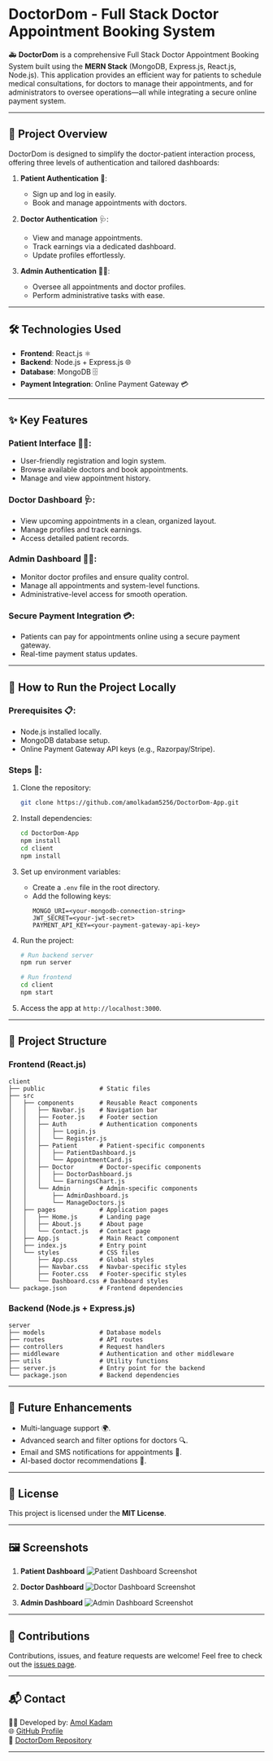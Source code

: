 # DoctorDom - Full Stack Doctor Appointment Booking System 

🚑 **DoctorDom** is a comprehensive Full Stack Doctor Appointment Booking System built using the **MERN Stack** (MongoDB, Express.js, React.js, Node.js). This application provides an efficient way for patients to schedule medical consultations, for doctors to manage their appointments, and for administrators to oversee operations—all while integrating a secure online payment system. 

---

## 🌟 **Project Overview**

DoctorDom is designed to simplify the doctor-patient interaction process, offering three levels of authentication and tailored dashboards:

1. **Patient Authentication** 👤: 
   - Sign up and log in easily.
   - Book and manage appointments with doctors.

2. **Doctor Authentication** 🩺:
   - View and manage appointments.
   - Track earnings via a dedicated dashboard.
   - Update profiles effortlessly.

3. **Admin Authentication** 👨‍💼:
   - Oversee all appointments and doctor profiles.
   - Perform administrative tasks with ease.

---

## 🛠️ **Technologies Used**

- **Frontend**: React.js ⚛️
- **Backend**: Node.js + Express.js 🌐
- **Database**: MongoDB 🗄️
- **Payment Integration**: Online Payment Gateway 💳

---

## ✨ **Key Features**

### Patient Interface 🧑‍⚕️:
- User-friendly registration and login system.
- Browse available doctors and book appointments.
- Manage and view appointment history.

### Doctor Dashboard 🩺:
- View upcoming appointments in a clean, organized layout.
- Manage profiles and track earnings.
- Access detailed patient records.

### Admin Dashboard 👨‍💼:
- Monitor doctor profiles and ensure quality control.
- Manage all appointments and system-level functions.
- Administrative-level access for smooth operation.

### Secure Payment Integration 💳:
- Patients can pay for appointments online using a secure payment gateway.
- Real-time payment status updates.

---

## 📌 **How to Run the Project Locally**

### Prerequisites 📋:
- Node.js installed locally.
- MongoDB database setup.
- Online Payment Gateway API keys (e.g., Razorpay/Stripe).

### Steps 🚀:
1. Clone the repository:
   ```bash
   git clone https://github.com/amolkadam5256/DoctorDom-App.git
   ```

2. Install dependencies:
   ```bash
   cd DoctorDom-App
   npm install
   cd client
   npm install
   ```

3. Set up environment variables:
   - Create a `.env` file in the root directory.
   - Add the following keys:
     ```env
     MONGO_URI=<your-mongodb-connection-string>
     JWT_SECRET=<your-jwt-secret>
     PAYMENT_API_KEY=<your-payment-gateway-api-key>
     ```

4. Run the project:
   ```bash
   # Run backend server
   npm run server

   # Run frontend
   cd client
   npm start
   ```

5. Access the app at `http://localhost:3000`.

---

## 📁 **Project Structure**

### Frontend (React.js)
```plaintext
client
├── public               # Static files
├── src
│   ├── components       # Reusable React components
│   │   ├── Navbar.js    # Navigation bar
│   │   ├── Footer.js    # Footer section
│   │   ├── Auth         # Authentication components
│   │   │   ├── Login.js
│   │   │   └── Register.js
│   │   ├── Patient      # Patient-specific components
│   │   │   ├── PatientDashboard.js
│   │   │   └── AppointmentCard.js
│   │   ├── Doctor       # Doctor-specific components
│   │   │   ├── DoctorDashboard.js
│   │   │   └── EarningsChart.js
│   │   └── Admin        # Admin-specific components
│   │       ├── AdminDashboard.js
│   │       └── ManageDoctors.js
│   ├── pages            # Application pages
│   │   ├── Home.js      # Landing page
│   │   ├── About.js     # About page
│   │   └── Contact.js   # Contact page
│   ├── App.js           # Main React component
│   ├── index.js         # Entry point
│   └── styles           # CSS files
│       ├── App.css      # Global styles
│       ├── Navbar.css   # Navbar-specific styles
│       ├── Footer.css   # Footer-specific styles
│       └── Dashboard.css # Dashboard styles
└── package.json         # Frontend dependencies
```

### Backend (Node.js + Express.js)
```plaintext
server
├── models               # Database models
├── routes               # API routes
├── controllers          # Request handlers
├── middleware           # Authentication and other middleware
├── utils                # Utility functions
├── server.js            # Entry point for the backend
└── package.json         # Backend dependencies
```

---

## 🎯 **Future Enhancements**

- Multi-language support 🌍.
- Advanced search and filter options for doctors 🔍.
- Email and SMS notifications for appointments 📧.
- AI-based doctor recommendations 🤖.

---

## 📜 **License**

This project is licensed under the **MIT License**.

---

## 🖼️ **Screenshots**

1. **Patient Dashboard**
   ![Patient Dashboard Screenshot](link-to-image)

2. **Doctor Dashboard**
   ![Doctor Dashboard Screenshot](link-to-image)

3. **Admin Dashboard**
   ![Admin Dashboard Screenshot](link-to-image)

---

## 🤝 **Contributions**

Contributions, issues, and feature requests are welcome! Feel free to check out the [issues page](https://github.com/amolkadam5256/DoctorDom-App/issues).

---

## 📬 **Contact**

👨‍💻 Developed by: [Amol Kadam](mailto:amolkadam1274@gmail.com)  
🌐 [GitHub Profile](https://github.com/amolkadam5256)  
📂 [DoctorDom Repository](https://github.com/amolkadam5256/DoctorDom-App)

---
